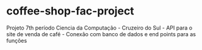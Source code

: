 # coffee-shop-fac-project
Projeto 7th período Ciencia da Computação - Cruzeiro do Sul - API para o site de venda de café - Conexão com banco de dados e end points para as funções
